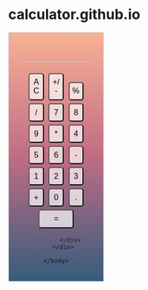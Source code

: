 # calculator.github.io
<!DOCTYPE html>
<html>
	<head>
		<script src="https://ajax.googleapis.com/ajax/libs/jquery/3.3.1/jquery.min.js"></script>
	</head>
	<body>
		<div class="card">
			<div class="monitor">
				<h1 id="displayedNum"></h1>
			</div>
			<div class="container">
				<button class="item">AC</button>
				<button class="item">+/-</button>
				<button class="item">%</button>
				<button class="item">/</button>
				<button class="item">7</button>
				<button class="item">8</button>
				<button class="item">9</button>
				<button class="item">*</button>
				<button class="item">4</button>
				<button class="item">5</button>
				<button class="item">6</button>
				<button class="item">-</button>
				<button class="item">1</button>
				<button class="item">2</button>
				<button class="item">3</button>
				<button class="item">+</button>
				<button class="item">0</button>
				<button class="item">.</button>
				<button class="item long-item">=</button>

			</div>
		</div>

	</body>
</html>
<script type="text/javascript">
	let num1 = 0
	let strNum = '0'
	let operater = ''
	let isCalculating = false
	let isContinue = true
	
	document.getElementById("displayedNum").innerHTML = strNum
	let allButton = document.getElementsByClassName("item")
	
	function isNumber(st) {
		return '0' <= st && st <= '9' 
	}

	function addNumber(event){
		let result = ''

		if(strNum === '0' || isContinue === false){
			result = event
		}
		else {
			result = strNum + event
		}

		isContinue = true
		return result
	}
	function addDot(){
		let result = ''
		if(strNum.indexOf('.') >= 0){
			alert("error")
		}
		else if(isContinue === false) {
			result = '0.'
		}
		else {
			result += '.'
		}
		isContinue = true
		return result
	}

	function calculate(){
		let num2 = parseFloat(strNum)
		if(operater === '+'){
			num1 += num2
		}
		else if(operater === '-'){
			num1 -= num2
		}
		else if(operater === '*'){
			num1 *= num2
		}
		else if(operater === '/'){
			if(strNum === '0') {
				alert('error')
			}
			else {
				num1 /= num2
			}
		}
		operater = ''
		return num1
	}

	function addOperater(event){
		let now = 0
		
		if(operater !== '' && isContinue) {
			num1 = calculate()
		}
		else if (isContinue)num1 = parseFloat(strNum)

		operater = event
		isContinue = false
		return num1.toString()
	}

	function resulting(){
		let ans = ''
		if(operater !== '') ans = calculate().toString()
		else ans = strNum
		isContinue = false
		return ans
	}

	function deleteAll(){
		operater = ''
		num1 = 0
		return '0'
	}

	function percent(){
		return (parseFloat(strNum)/100).toString()
	}

	function swift(){
		return (parseFloat(strNum)*-1).toString()
	}
	
	function onClick(event, index){
		if('0' <= event && event <= '9' ) 
			strNum = addNumber(event)
		else if (event === '.') 
			strNum = addDot()
		else if (event === '+' || event === '-' || event === '*' ||event === '/'){ 
			strNum = addOperater(event)
		}
		else if (event === '=') 
			strNum = resulting()
		else if (event === 'AC') 
			strNum = deleteAll()
		else if (event == '%') 
			strNum = percent()
		else if (event == '+/-') 
			strNum = swift()

		document.getElementById("displayedNum").innerHTML = strNum
	}

	for(let i=0; i<allButton.length; i++)
	{
		allButton[i].addEventListener("click", () => onClick(allButton[i].innerHTML))
	}

</script>
<style>
	.card {
		font-family: "Comic Sans MS", cursive, sans-serif !important;
		width: 30%;
		border: 1px solid lightgray;
		padding: 20px;
		background: linear-gradient(#F8B195, #C06C84, #355C7D);
	}
	.monitor {
		text-align: right;
		margin: 0px 8px 0px 8px;
	}
	#displayedNum {
		border-bottom: 1px solid lightgray;
		padding: 0 13px 0 0;
	}
	.container {
	 	 text-align: center;
	 	
	}
	.item {
		font-size: 16px;
		font-family: "Comic Sans MS", cursive, sans-serif !important;
		width: 20%;
		height: auto;
		padding-top: 5%;
		padding-bottom: 5%;
		margin: 3px;
		background-color: rgba(255,255,255, 0.7);
		display: inline-block; 
		border-radius: 5px;
	}
	button:active {
		background-color: rgba(255,255,255, 0.3);
	}
	.long-item {
		width: calc(40% + 10px);
	}
</style>
